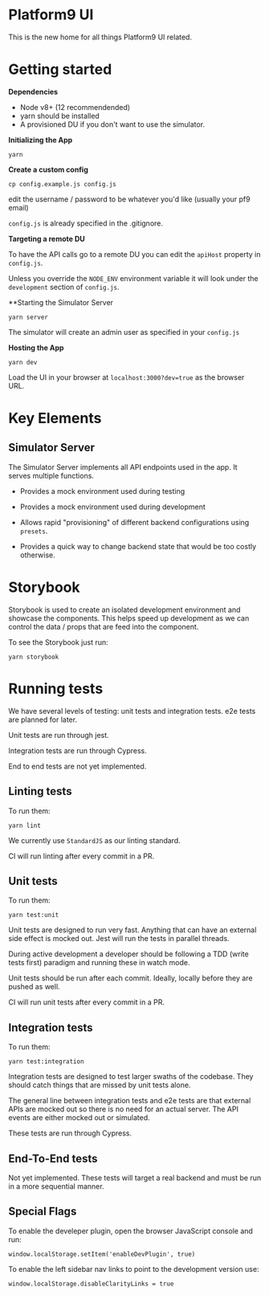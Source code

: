 # Platform9 UI

This is the new home for all things Platform9 UI related.


# Getting started

**Dependencies**

- Node v8+ (12 recommendended)
- yarn should be installed
- A provisioned DU if you don't want to use the simulator.


**Initializing the App**

`yarn`

**Create a custom config**

`cp config.example.js config.js`

edit the username / password to be whatever you'd like (usually your pf9 email)

`config.js` is already specified in the .gitignore.


**Targeting a remote DU**

To have the API calls go to a remote DU you can edit the `apiHost` property in `config.js`.

Unless you override the `NODE_ENV` environment variable it will look under the `development` section of `config.js`.


**Starting the Simulator Server

`yarn server`

The simulator will create an admin user as specified in your `config.js`

**Hosting the App**

`yarn dev`

Load the UI in your browser at `localhost:3000?dev=true` as the browser URL.


# Key Elements

## Simulator Server

The Simulator Server implements all API endpoints used in the app.
It serves multiple functions.

- Provides a mock environment used during testing

- Provides a mock environment used during development

- Allows rapid "provisioning" of different backend configurations using `presets`.

- Provides a quick way to change backend state that would be too costly otherwise.


# Storybook

Storybook is used to create an isolated development environment and showcase the
components. This helps speed up development as we can control the data / props
that are feed into the component.

To see the Storybook just run:

`yarn storybook`


# Running tests

We have several levels of testing: unit tests and integration tests.
e2e tests are planned for later.

Unit tests are run through jest.

Integration tests are run through Cypress.

End to end tests are not yet implemented.


## Linting tests

To run them:

`yarn lint`

We currently use `StandardJS` as our linting standard.

CI will run linting after every commit in a PR.


## Unit tests

To run them:

`yarn test:unit`

Unit tests are designed to run very fast.  Anything that can have an external
side effect is mocked out. Jest will run the tests in parallel threads.

During active development a developer should be following a TDD (write tests
first) paradigm and running these in watch mode.

Unit tests should be run after each commit. Ideally, locally before they are
pushed as well.

CI will run unit tests after every commit in a PR.


## Integration tests

To run them:

`yarn test:integration`

Integration tests are designed to test larger swaths of the codebase. They should
catch things that are missed by unit tests alone.

The general line between integration tests and e2e tests are that external APIs
are mocked out so there is no need for an actual server.  The API events are
either mocked out or simulated.

These tests are run through Cypress.


## End-To-End tests

Not yet implemented.  These tests will target a real backend and must be run in
a more sequential manner.


## Special Flags

To enable the develeper plugin, open the browser JavaScript console and run:

`window.localStorage.setItem('enableDevPlugin', true)`

To enable the left sidebar nav links to point to the development version use:

`window.localStorage.disableClarityLinks = true`
